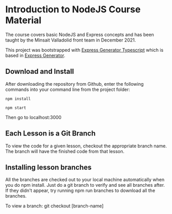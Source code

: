# Introduction to NodeJS Course Material
The course covers basic NodeJS and Express concepts and has been taught by the Minsait Valladolid front team in December 2021.

This project was bootstrapped with [Express Generator Typescript](https://www.npmjs.com/package/express-generator-typescript) which is based in [Express Generator](https://expressjs.com/es/starter/generator.html).

## Download and Install
After downloading the repository from Github, enter the following commands into your command line from the project folder:

`npm install`

`npm start`

Then go to localhost:3000


## Each Lesson is a Git Branch
To view the code for a given lesson, checkout the appropriate branch name. The branch will have the finished code from that lesson.

## Installing lesson branches
All the branches are checked out to your local machine automatically when you do npm install. Just do a git branch to verify and see all branches after. If they didn't appear, try running npm run branches to download all the branches.

To view a branch: git checkout [branch-name]
